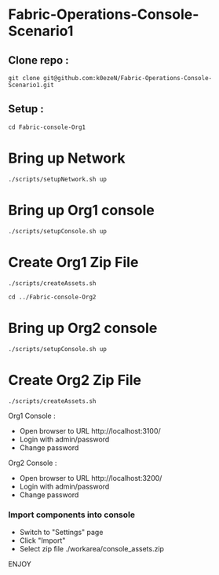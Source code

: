 # Fabric-Operations-Console-Scenario1

## Clone repo :

`git clone git@github.com:k0ezeN/Fabric-Operations-Console-Scenario1.git`

## Setup :

`cd Fabric-console-Org1`

# Bring up Network
`./scripts/setupNetwork.sh up`

# Bring up Org1 console
`./scripts/setupConsole.sh up`

# Create Org1 Zip File
`./scripts/createAssets.sh`

`cd ../Fabric-console-Org2`

# Bring up Org2 console
`./scripts/setupConsole.sh up`

# Create Org2 Zip File
`./scripts/createAssets.sh`

Org1 Console : 
* Open browser to URL http://localhost:3100/
* Login with admin/password
* Change password

Org2 Console : 
* Open browser to URL http://localhost:3200/
* Login with admin/password
* Change password

### Import components into console
* Switch to "Settings" page 
* Click "Import"
* Select zip file ./workarea/console_assets.zip

ENJOY

